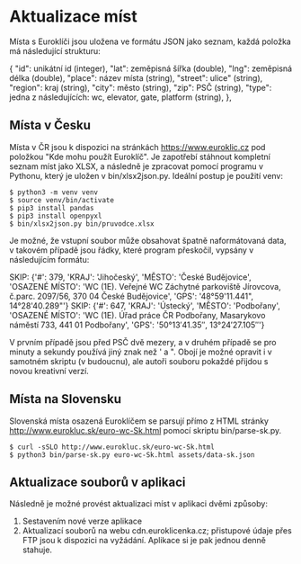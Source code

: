 # Aktualizace míst

Místa s Euroklíči jsou uložena ve formátu JSON jako seznam, každá
položka má následující strukturu:

  {
    "id": unikátní id (integer),
    "lat": zeměpisná šířka (double),
    "lng": zeměpisná délka (double),
    "place": název místa (string),
    "street": ulice" (string),
    "region": kraj (string),
    "city": město (string),
    "zip": PSČ (string),
    "type": jedna z následujících: wc, elevator, gate, platform (string),
  },

## Místa v Česku

Místa v ČR jsou k dispozici na stránkách https://www.euroklic.cz pod
položkou "Kde mohu použít Euroklíč".  Je zapotřebí stáhnout kompletní
seznam míst jako XLSX, a následně je zpracovat pomocí programu v
Pythonu, který je uložen v bin/xlsx2json.py.  Ideální postup je
použití venv:

    $ python3 -m venv venv
    $ source venv/bin/activate
    $ pip3 install pandas
    $ pip3 install openpyxl
    $ bin/xlsx2json.py bin/pruvodce.xlsx

Je možné, že vstupní soubor může obsahovat špatně naformátovaná data,
v takovém případě jsou řádky, které program přeskočil, vypsány v
následujícím formátu:

SKIP: {'#': 379, 'KRAJ': 'Jihočeský', 'MĚSTO': 'České Budějovice', 'OSAZENÉ MÍSTO': 'WC (1E). Veřejné WC Záchytné parkoviště Jírovcova, č.parc. 2097/56,  370 04 České Budějovice', 'GPS': '48°59\'11.441", 14°28\'40.289"'}
SKIP: {'#': 647, 'KRAJ': 'Ústecký', 'MĚSTO': 'Podbořany', 'OSAZENÉ MÍSTO': 'WC (1E). Úřad práce ČR Podbořany, Masarykovo náměstí 733, 441 01 Podbořany', 'GPS': '50°13′41.35″, 13°24′27.105″'}

V prvním případě jsou před PSČ dvě mezery, a v druhém případě se pro
minuty a sekundy používá jiný znak než ' a ".  Obojí je možné opravit
i v samotném skriptu (v budoucnu), ale autoři souboru pokaždé přijdou
s novou kreativní verzí.

## Místa na Slovensku

Slovenská místa osazená Euroklíčem se parsují přímo z HTML stránky
http://www.eurokluc.sk/euro-wc-Sk.html pomocí skriptu bin/parse-sk.py.

    $ curl -sSLO http://www.eurokluc.sk/euro-wc-Sk.html
    $ python3 bin/parse-sk.py euro-wc-Sk.html assets/data-sk.json

## Aktualizace souborů v aplikaci

Následně je možné provést aktualizaci míst v aplikaci dvěmi způsoby:

1. Sestavením nové verze aplikace
2. Aktualizací souborů na webu cdn.euroklicenka.cz; přistupové údaje
   přes FTP jsou k dispozici na vyžádání.  Aplikace si je pak jednou
   denně stahuje.
